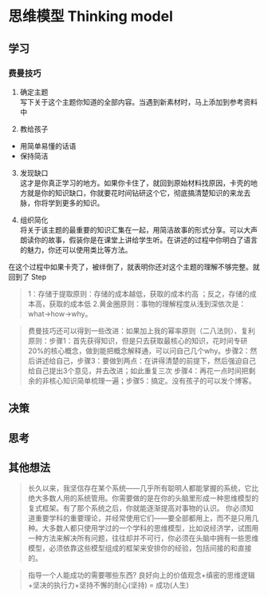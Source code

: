 # 思维模型 Thinking model

## 学习

### 费曼技巧
1. 确定主题  
写下关于这个主题你知道的全部内容。当遇到新素材时，马上添加到参考资料中

2. 教给孩子
 * 用简单易懂的话语
 * 保持简洁
 
3. 发现缺口  
这才是你真正学习的地方。如果你卡住了，就回到原始材料找原因，卡壳的地方就是你的知识缺口，你就要花时间钻研这个它，彻底搞清楚知识的来龙去脉，你将学到更多的知识。

4. 组织简化  
将关于该主题的最重要的知识汇集在一起，用简洁故事的形式分享。可以大声朗读你的故事，假装你是在课堂上讲给学生听。在讲述的过程中你明白了语言的魅力，你还可以使用类比等方法。

在这个过程中如果卡壳了，被绊倒了，就表明你还对这个主题的理解不够完整。就回到了 Step 

> 1：存储于提取原则：存储的成本越低，获取的成本约高 ；反之，存储的成本高，获取的成本低 
2.黄金圈原则：事物的理解程度从浅到深依次是：what->how->why。   

> 费曼技巧还可以得到一些改进：如果加上我的幂率原则（二八法则）、复利原则：步骤1：首先获得知识，但是只去获取最核心的知识，花时间专研20%的核心概念，做到能把概念解释通，可以问自己几个why。步骤2：然后讲述给自己，步骤3：要做到两点：在讲得清楚的前提下，然后强迫自己给自己提出3个意见，并去改进；如此重复三次 步骤4：再花一点时间把剩余的非核心知识简单梳理一遍；步骤5：搞定。没有孩子的可以发个博客。
## 决策

## 思考

## 其他想法
> 长久以来，我坚信存在某个系统——几乎所有聪明人都能掌握的系统，它比绝大多数人用的系统管用。你需要做的是在你的头脑里形成一种思维模型的复式框架。有了那个系统之后，你就能逐渐提高对事物的认识。
你必须知道重要学科的重要理论，并经常使用它们——要全部都用上，而不是只用几种。大多数人都只使用学过的一个学科的思维模型，比如说经济学，试图用一种方法来解决所有问题，往往却并不可行，你必须在头脑中拥有一些思维模型，必须依靠这些模型组成的框架来安排你的经验，包括间接的和直接的。


> 指导一个人能成功的需要哪些东西? 良好向上的价值观念+缜密的思维逻辑+坚决的执行力+坚持不懈的耐心(坚持) = 成功(人生)


